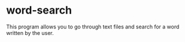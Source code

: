 # word-search
This program allows you to go through text files and search for a word written by the user.
